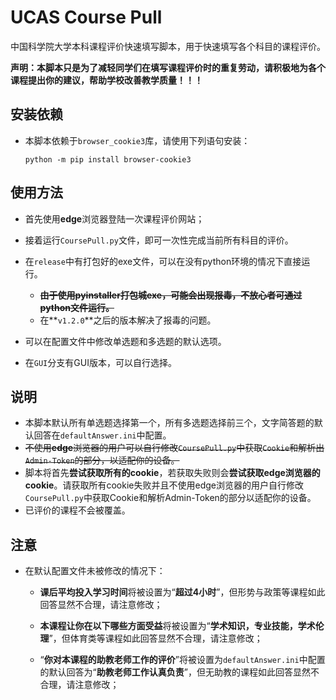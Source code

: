 # UCAS Course Pull

中国科学院大学本科课程评价快速填写脚本，用于快速填写各个科目的课程评价。

**声明：本脚本只是为了减轻同学们在填写课程评价时的重复劳动，请积极地为各个课程提出你的建议，帮助学校改善教学质量！！！**

## 安装依赖

- 本脚本依赖于`browser_cookie3`库，请使用下列语句安装：

  ```shell
  python -m pip install browser-cookie3
  ```



## 使用方法

- 首先使用**edge**浏览器登陆一次课程评价网站；
- 接着运行`CoursePull.py`文件，即可一次性完成当前所有科目的评价。
- 在`release`中有打包好的exe文件，可以在没有python环境的情况下直接运行。
  - **~~由于使用pyinstaller打包城exe，可能会出现报毒，不放心者可通过python文件运行。~~**
  - 在**`v1.2.0`**之后的版本解决了报毒的问题。
  
- 可以在配置文件中修改单选题和多选题的默认选项。

- 在`GUI`分支有GUI版本，可以自行选择。



## 说明

- 本脚本默认所有单选题选择第一个，所有多选题选择前三个，文字简答题的默认回答在`defaultAnswer.ini`中配置。
- ~~不使用**edge**浏览器的用户可以自行修改`CoursePull.py`中获取`Cookie`和解析出`Admin-Token`的部分，以适配你的设备。~~
- 脚本将首先**尝试获取所有的cookie**，若获取失败则会**尝试获取edge浏览器的cookie**。请获取所有cookie失败并且不使用edge浏览器的用户自行修改`CoursePull.py`中获取Cookie和解析Admin-Token的部分以适配你的设备。
- 已评价的课程不会被覆盖。



## 注意

- 在默认配置文件未被修改的情况下：

  - **课后平均投入学习时间**将被设置为“**超过4小时**”，但形势与政策等课程如此回答显然不合理，请注意修改；

  - **本课程让你在以下哪些方面受益**将被设置为“**学术知识，专业技能，学术伦理**”，但体育类等课程如此回答显然不合理，请注意修改；

  - “**你对本课程的助教老师工作的评价**”将被设置为`defaultAnswer.ini`中配置的默认回答为“**助教老师工作认真负责**”，但无助教的课程如此回答显然不合理，请注意修改；